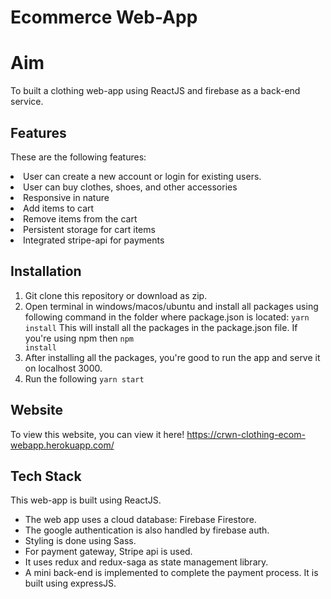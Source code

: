 # Ecommerce Web-App

# Aim
To built a clothing web-app using ReactJS and firebase as a back-end service.

## Features

These are the following features:
<li>User can create a new account or login for existing users.</li>
<li>User can buy clothes, shoes, and other accessories</li>
<li>Responsive in nature</li>
<li>Add items to cart</li>
<li>Remove items from the cart</li>
<li>Persistent storage for cart items</li>
<li>Integrated stripe-api for payments</li>

## Installation

 1. Git clone this repository or download as zip.
 2. Open terminal in windows/macos/ubuntu and install all packages using following command in the folder where package.json is located:
 <code>yarn install</code>
 This will install all the packages in the package.json file. If you're using npm then 
 <code>npm install</code>
 3. After installing all the packages, you're good to run the app and serve it on localhost 3000.
 4. Run the following 
	 <code>yarn start</code>

## Website
To view this website, you can view it here!
<a>https://crwn-clothing-ecom-webapp.herokuapp.com/</a>

## Tech Stack
This web-app is built using ReactJS. 
 - The web app uses a cloud database: Firebase Firestore. 
 - The google authentication is also handled by firebase auth.
 - Styling is done using Sass.
 - For payment gateway, Stripe api is used.
 -  It uses redux and redux-saga  as state management library. 
 -	A mini back-end is implemented to complete the payment process. It is built using expressJS.



